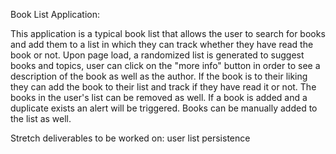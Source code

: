 Book List Application:

This application is a typical book list that allows the user to search for books and add them to a list in which they can track whether they have read the book or not.
Upon page load, a randomized list is generated to suggest books and topics, user can click on the "more info" button in order to see a description of the book as well as the author.
If the book is to their liking they can add the book to their list and track if they have read it or not. The books in the user's list can be removed as well. 
If a book is added and a duplicate exists an alert will be triggered.
Books can be manually added to the list as well.

Stretch deliverables to be worked on: user list persistence

